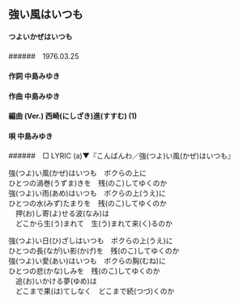 ## 強い風はいつも
#### つよいかぜはいつも
######　1976.03.25

#### 作詞        中島みゆき
#### 作曲        中島みゆき
#### 編曲 (Ver.) 西崎(にしざき)進(すすむ) (1)
#### 唄          中島みゆき
######　□ LYRIC (a)▼『こんばんわ／強(つよ)い風(かぜ)はいつも』

強(つよ)い風(かぜ)はいつも　ボクらの上に  
ひとつの渦巻(うずま)きを　残(のこ)してゆくのか  
強(つよ)い雨(あめ)はいつも　ボクらの上(うえ)に  
ひとつの水(みず)たまりを　残(のこ)してゆくのか  
　押(お)し寄(よ)せる波(なみ)は  
　どこから生(う)まれて　生(う)まれて来(く)るのか  


強(つよ)い日(ひ)ざしはいつも　ボクらの上(うえ)に  
ひとつの長(なが)い影(かげ)を　残(のこ)してゆくのか  
強(つよ)い愛(あい)はいつも　ボクらの胸(むね)に  
ひとつの悲(かな)しみを　残(のこ)してゆくのか  
　追(お)いかける夢(ゆめ)は  
　どこまで果(は)てしなく　どこまで続(つづ)くのか
